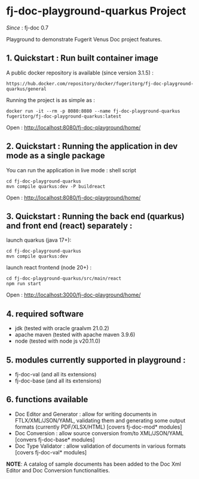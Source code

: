 # fj-doc-playground-quarkus Project

*Since* : fj-doc 0.7

Playground to demonstrate Fugerit Venus Doc project features.

## 1. Quickstart : Run built container image

A public docker repository is available (since version 3.1.5) : 

`https://hub.docker.com/repository/docker/fugeritorg/fj-doc-playground-quarkus/general`

Running the project is as simple as : 

```shell
docker run -it --rm -p 8080:8080 --name fj-doc-playground-quarkus fugeritorg/fj-doc-playground-quarkus:latest
```

Open : <http://localhost:8080/fj-doc-playground/home/>

## 2. Quickstart : Running the application in dev mode as a single package

You can run the application in live mode : 
shell script  

```shell
cd fj-doc-playground-quarkus
mvn compile quarkus:dev -P buildreact
```

Open : <http://localhost:8080/fj-doc-playground/home/>

## 3. Quickstart : Running the back end (quarkus) and front end (react) separately : 

launch quarkus (java 17+): 

```shell
cd fj-doc-playground-quarkus
mvn compile quarkus:dev
```

launch react frontend (node 20+) : 

```shell
cd fj-doc-playground-quarkus/src/main/react
npm run start
```

Open : <http://localhost:3000/fj-doc-playground/home/>

## 4. required software

- jdk (tested with oracle graalvm 21.0.2)
- apache maven (tested with apache maven 3.9.6)
- node (tested with node js v20.11.0)

## 5. modules currently supported in playground : 

- fj-doc-val (and all its extensions)
- fj-doc-base (and all its extensions)

## 6. functions available

- Doc Editor and Generator : allow for writing documents in FTLX/XML/JSON/YAML, validating them and generating some output formats (currently PDF/XLSX/HTML) [covers fj-doc-mod* modules]
- Doc Conversion : allow source conversion from/to XML/JSON/YAML [convers fj-doc-base* modules]
- Doc Type Validator : allow validation of documents in various formats [covers fj-doc-val* modules]

**NOTE**: A catalog of sample documents has been added to the Doc Xml Editor and Doc Conversion functionalities.